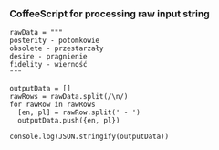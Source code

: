 
### CoffeeScript for processing raw input string

```
rawData = """
posterity - potomkowie
obsolete - przestarzały
desire - pragnienie
fidelity - wierność
"""

outputData = []
rawRows = rawData.split(/\n/)
for rawRow in rawRows
  [en, pl] = rawRow.split(' - ')
  outputData.push({en, pl})

console.log(JSON.stringify(outputData))
```
